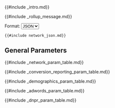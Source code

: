 {{#include _intro.md}}

{{#include _rollup_message.md}}

<style>.hide{ display: none;}</style>
<label>
  Format:
  <select class="scheme" name="scheme">
    <option value="json">JSON</option>
    <option value="xml">XML</option>
    <option value="csv">CSV</option>
    <option value="curl">cURL</option>
  </select>
</label>

<div class="result-json">

    {{#include network_json.md}}

</div>

<div class="result-xml hide">

    {{#include network_xml.md}}

</div>

<div class="result-csv hide">

    {{#include network_csv.md}}

</div>

<div class="result-curl hide">

    {{#include network_curl.md}}

</div>
<script src="schemesRender.js"></script>

<div style="{display: none;}">

</div>

## General Parameters

{{#include _network_param_table.md}}

{{#include _conversion_reporting_param_table.md}}

{{#include _demographics_param_table.md}}

{{#include _adwords_param_table.md}}

{{#include _dnpr_param_table.md}}
